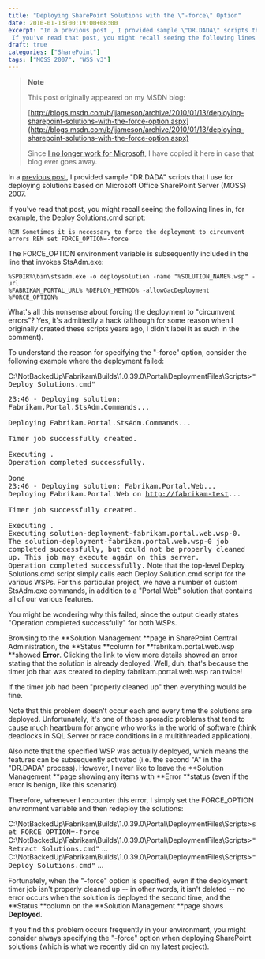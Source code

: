 ```yaml
---
title: "Deploying SharePoint Solutions with the \"-force\" Option"
date: 2010-01-13T00:19:00+08:00
excerpt: "In a previous post , I provided sample \"DR.DADA\" scripts that I use for deploying solutions based on Microsoft Office SharePoint Server (MOSS) 2007. 
 If you've read that post, you might recall seeing the following lines in, for example, the Deploy Solutions..."
draft: true
categories: ["SharePoint"]
tags: ["MOSS 2007", "WSS v3"]
---
```


> **Note**
> 
> This post originally appeared on my MSDN blog:
> 
> [http://blogs.msdn.com/b/jjameson/archive/2010/01/13/deploying-sharepoint-solutions-with-the-force-option.aspx](http://blogs.msdn.com/b/jjameson/archive/2010/01/13/deploying-sharepoint-solutions-with-the-force-option.aspx)
> 
> Since [I no longer work for Microsoft](/blog/jjameson/2011/09/02/last-day-with-microsoft), I have copied it here in case that blog ever goes away.

In a [previous post](/blog/jjameson/2009/09/28/sample-walkthrough-of-the-dr-dada-approach-to-sharepoint), I provided sample "DR.DADA" scripts that I use for deploying solutions based on Microsoft Office SharePoint Server (MOSS) 2007.

If you've read that post, you might recall seeing the following lines in, for example, the Deploy Solutions.cmd script:

`REM Sometimes it is necessary to force the deployment to circumvent errors REM set FORCE_OPTION=-force`

The FORCE\_OPTION environment variable is subsequently included in the line that invokes StsAdm.exe:

```
%SPDIR%\bin\stsadm.exe -o deploysolution -name "%SOLUTION_NAME%.wsp" -url 
%FABRIKAM_PORTAL_URL% %DEPLOY_METHOD% -allowGacDeployment %FORCE_OPTION%
```

What's all this nonsense about forcing the deployment to "circumvent errors"? Yes, it's admittedly a hack (although for some reason when I originally created these scripts years ago, I didn't label it as such in the comment).

To understand the reason for specifying the "-force" option, consider the following example where the deployment failed:

C:\NotBackedUp\Fabrikam\Builds\1.0.39.0\Portal\DeploymentFiles\Scripts&gt;<kbd>"Deploy
Solutions.cmd"</kbd>

<samp>
23:46 - Deploying solution: Fabrikam.Portal.StsAdm.Commands...<br>
<br>
Deploying Fabrikam.Portal.StsAdm.Commands...<br>
<br>
Timer job successfully created.<br>
<br>
Executing .<br>
Operation completed successfully.<br>
<br>
Done<br>
23:46 - Deploying solution: Fabrikam.Portal.Web...<br>
Deploying Fabrikam.Portal.Web on <a href="http://fabrikam-test/">http://fabrikam-test</a>...<br>
<br>
Timer job successfully created.<br>
<br>
Executing .<br>
Executing solution-deployment-fabrikam.portal.web.wsp-0.<br>
The solution-deployment-fabrikam.portal.web.wsp-0 job completed successfully, 
but could not be properly cleaned up. This job may execute again on this server.<br>
Operation completed successfully.</samp>
Note that the top-level Deploy Solutions.cmd script simply calls each Deploy Solution.cmd script for the various WSPs. For this particular project, we have a number of custom StsAdm.exe commands, in addition to a "Portal.Web" solution that contains all of our various features.

You might be wondering why this failed, since the output clearly states "Operation completed successfully" for both WSPs.

Browsing to the **Solution Management **page in SharePoint Central Administration, the **Status **column for **fabrikam.portal.web.wsp
**showed **Error**. Clicking the link to view more details showed an error stating that the solution is already deployed. Well, duh, that's because the timer job that was created to deploy fabrikam.portal.web.wsp ran twice!

If the timer job had been "properly cleaned up" then everything would be fine.

Note that this problem doesn't occur each and every time the solutions are deployed. Unfortunately, it's one of those sporadic problems that tend to cause much heartburn for anyone who works in the world of software (think deadlocks in SQL Server or race conditions in a multithreaded application).

Also note that the specified WSP was actually deployed, which means the features can be subsequently activated (i.e. the second "A" in the "DR.DADA" process). However, I never like to leave the **Solution Management **page showing any items with **Error **status (even if the error is benign, like this scenario).

Therefore, whenever I encounter this error, I simply set the FORCE\_OPTION environment variable and then redeploy the solutions:

C:\NotBackedUp\Fabrikam\Builds\1.0.39.0\Portal\DeploymentFiles\Scripts&gt;<kbd>set
FORCE_OPTION=-force</kbd>
C:\NotBackedUp\Fabrikam\Builds\1.0.39.0\Portal\DeploymentFiles\Scripts&gt;<kbd>"Retract
Solutions.cmd"</kbd>
...
C:\NotBackedUp\Fabrikam\Builds\1.0.39.0\Portal\DeploymentFiles\Scripts&gt;<kbd>"Deploy
Solutions.cmd"</kbd>
...

Fortunately, when the "-force" option is specified, even if the deployment timer job isn't properly cleaned up -- in other words, it isn't deleted -- no error occurs when the solution is deployed the second time, and the **Status **column on the **Solution Management **page shows **Deployed**.

If you find this problem occurs frequently in your environment, you might consider always specifying the "-force" option when deploying SharePoint solutions (which is what we recently did on my latest project).

